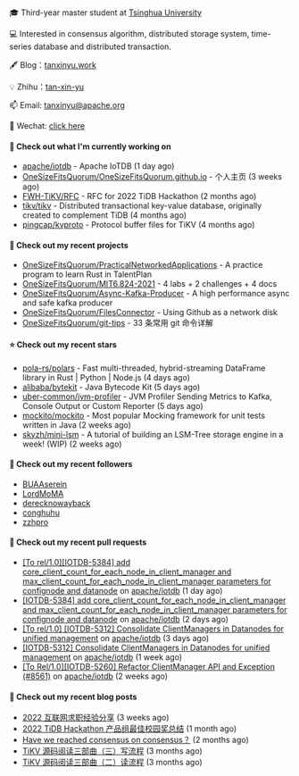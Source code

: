 🎓 Third-year master student at [Tsinghua University](https://www.tsinghua.edu.cn/)

💻 Interested in consensus algorithm, distributed storage system, time-series database and distributed transaction.

🖋 Blog：[tanxinyu.work](https://tanxinyu.work)

💡 Zhihu：[tan-xin-yu](https://www.zhihu.com/people/tan-xin-yu-22)

📫 Email: [tanxinyu@apache.org](mailto:tanxinyu@apache.org)

💬 Wechat: [click here](https://github.com/LebronAl/LebronAl/issues/1)

#### 👷 Check out what I'm currently working on

- [apache/iotdb](https://github.com/apache/iotdb) - Apache IoTDB (1 day ago)
- [OneSizeFitsQuorum/OneSizeFitsQuorum.github.io](https://github.com/OneSizeFitsQuorum/OneSizeFitsQuorum.github.io) - 个人主页 (3 weeks ago)
- [FWH-TiKV/RFC](https://github.com/FWH-TiKV/RFC) - RFC for 2022 TiDB Hackathon (2 months ago)
- [tikv/tikv](https://github.com/tikv/tikv) - Distributed transactional key-value database, originally created to complement TiDB (4 months ago)
- [pingcap/kvproto](https://github.com/pingcap/kvproto) - Protocol buffer files for TiKV (4 months ago)

#### 🌱 Check out my recent projects

- [OneSizeFitsQuorum/PracticalNetworkedApplications](https://github.com/OneSizeFitsQuorum/PracticalNetworkedApplications) - A practice program to learn Rust in TalentPlan
- [OneSizeFitsQuorum/MIT6.824-2021](https://github.com/OneSizeFitsQuorum/MIT6.824-2021) - 4 labs &#43; 2 challenges &#43; 4 docs
- [OneSizeFitsQuorum/Async-Kafka-Producer](https://github.com/OneSizeFitsQuorum/Async-Kafka-Producer) - A high performance async and safe kafka producer
- [OneSizeFitsQuorum/FilesConnector](https://github.com/OneSizeFitsQuorum/FilesConnector) - Using Github as a network disk
- [OneSizeFitsQuorum/git-tips](https://github.com/OneSizeFitsQuorum/git-tips) - 33 条常用 git 命令详解

#### ⭐ Check out my recent stars

- [pola-rs/polars](https://github.com/pola-rs/polars) - Fast multi-threaded, hybrid-streaming DataFrame library in Rust | Python | Node.js (4 days ago)
- [alibaba/bytekit](https://github.com/alibaba/bytekit) - Java Bytecode Kit (5 days ago)
- [uber-common/jvm-profiler](https://github.com/uber-common/jvm-profiler) - JVM Profiler Sending Metrics to Kafka, Console Output or Custom Reporter (5 days ago)
- [mockito/mockito](https://github.com/mockito/mockito) - Most popular Mocking framework for unit tests written in Java (2 weeks ago)
- [skyzh/mini-lsm](https://github.com/skyzh/mini-lsm) - A tutorial of building an LSM-Tree storage engine in a week! (WIP) (2 weeks ago)

#### 👯 Check out my recent followers

- [BUAAserein](https://github.com/BUAAserein)
- [LordMoMA](https://github.com/LordMoMA)
- [derecknowayback](https://github.com/derecknowayback)
- [conghuhu](https://github.com/conghuhu)
- [zzhpro](https://github.com/zzhpro)

#### 🔨 Check out my recent pull requests

- [[To rel/1.0][IOTDB-5384] add core_client_count_for_each_node_in_client_manager and max_client_count_for_each_node_in_client_manager parameters for confignode and datanode](https://github.com/apache/iotdb/pull/8785) on [apache/iotdb](https://github.com/apache/iotdb) (1 day ago)
- [[IOTDB-5384] add core_client_count_for_each_node_in_client_manager and max_client_count_for_each_node_in_client_manager parameters for confignode and datanode](https://github.com/apache/iotdb/pull/8779) on [apache/iotdb](https://github.com/apache/iotdb) (2 days ago)
- [[To rel/1.0] [IOTDB-5312] Consolidate ClientManagers in Datanodes for unified management](https://github.com/apache/iotdb/pull/8770) on [apache/iotdb](https://github.com/apache/iotdb) (3 days ago)
- [[IOTDB-5312] Consolidate ClientManagers in Datanodes for unified management](https://github.com/apache/iotdb/pull/8654) on [apache/iotdb](https://github.com/apache/iotdb) (1 week ago)
- [[To Rel/1.0][IOTDB-5260] Refactor ClientManager API and Exception (#8561)](https://github.com/apache/iotdb/pull/8616) on [apache/iotdb](https://github.com/apache/iotdb) (2 weeks ago)

#### 📜 Check out my recent blog posts

- [2022 互联网求职经验分享](https://tanxinyu.work/2022-internet-job-hunting-experience-sharing/) (3 weeks ago)
- [2022 TiDB Hackathon 产品组最佳校园奖总结](https://tanxinyu.work/2022-tidb-hackathon/) (1 month ago)
- [Have we reached consensus on consensus？](https://tanxinyu.work/have-we-reached-consensus-on-consensus/) (2 months ago)
- [TiKV 源码阅读三部曲（三）写流程](https://tanxinyu.work/tikv-source-code-reading-write/) (3 months ago)
- [TiKV 源码阅读三部曲（二）读流程](https://tanxinyu.work/tikv-source-code-reading-read/) (3 months ago)
